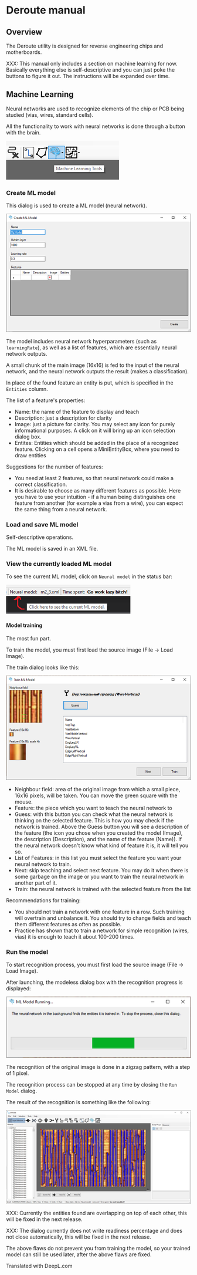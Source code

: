 # Deroute manual

## Overview

The Deroute utility is designed for reverse engineering chips and motherboards.

XXX: This manual only includes a section on machine learning for now. Basically everything else is self-descriptive and you can just poke the buttons to figure it out.
The instructions will be expanded over time.

## Machine Learning

Neural networks are used to recognize elements of the chip or PCB being studied (vias, wires, standard cells).

All the functionality to work with neural networks is done through a button with the brain.

![machine_learning_tools.png](imgstore/machine_learning_tools.png)

### Create ML model

This dialog is used to create a ML model (neural network).

![create_ML_model.png](imgstore/create_ML_model.png)

The model includes neural network hyperparameters (such as `learningRate`), as well as a list of features, which are essentially neural network outputs.

A small chunk of the main image (16x16) is fed to the input of the neural network, and the neural network outputs the result (makes a classification).

In place of the found feature an entity is put, which is specified in the `Entities` column.

The list of a feature's properties:
- Name: the name of the feature to display and teach
- Description: just a description for clarity
- Image: just a picture for clarity. You may select any icon for purely informational purposes. A click on it will bring up an icon selection dialog box.
- Entites: Entities which should be added in the place of a recognized feature. Clicking on a cell opens a MiniEntityBox, where you need to draw entities

Suggestions for the number of features:
- You need at least 2 features, so that neural network could make a correct classification.
- It is desirable to choose as many different features as possible. Here you have to use your intuition - if a human being distinguishes one feature from another (for example a vias from a wire), you can expect the same thing from a neural network.

### Load and save ML model

Self-descriptive operations.

The ML model is saved in an XML file.

### View the currently loaded ML model

To see the current ML model, click on `Neural model` in the status bar:

![show_ML_model.png](imgstore/show_ML_model.png)

#### Model training

The most fun part.

To train the model, you must first load the source image (File -> Load Image).

The train dialog looks like this:

![train_ML_model.png](imgstore/train_ML_model.png)

- Neighbour field: area of the original image from which a small piece, 16x16 pixels, will be taken. You can move the green square with the mouse.
- Feature: the piece which you want to teach the neural network to
- Guess: with this button you can check what the neural network is thinking on the selected feature. This is how you may check if the network is trained. Above the Guess button you will see a description of the feature (the icon you chose when you created the model (Image), the description (Description), and the name of the feature (Name)). If the neural network doesn't know what kind of feature it is, it will tell you so.
- List of Features: in this list you must select the feature you want your neural network to train.
- Next: skip teaching and select next feature. You may do it when there is some garbage on the image or you want to train the neural network in another part of it.
- Train: the neural network is trained with the selected feature from the list

Recommendations for training:
- You should not train a network with one feature in a row. Such training will overtrain and unbalance it. You should try to change fields and teach them different features as often as possible.
- Practice has shown that to train a network for simple recognition (wires, vias) it is enough to teach it about 100-200 times.

### Run the model

To start recognition process, you must first load the source image (File -> Load Image).

After launching, the modeless dialog box with the recognition progress is displayed:

![ML_Running.png](imgstore/ML_Running.png)

The recognition of the original image is done in a zigzag pattern, with a step of 1 pixel.

The recognition process can be stopped at any time by closing the `Run Model` dialog.

The result of the recognition is something like the following:

![ML_results.jpg](imgstore/ML_results.jpg)

XXX: Currently the entities found are overlapping on top of each other, this will be fixed in the next release.

XXX: The dialog currently does not write readiness percentage and does not close automatically, this will be fixed in the next release.

The above flaws do not prevent you from training the model, so your trained model can still be used later, after the above flaws are fixed.

Translated with DeepL.com
